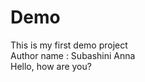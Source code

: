 # Demo
This is my first demo project
<br/>
Author name : Subashini Anna
<br/>
Hello, how are you?
<br/>
